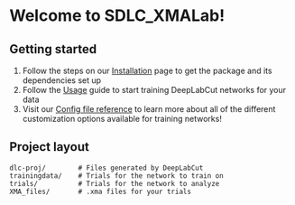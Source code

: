 # Welcome to SDLC_XMALab!

## Getting started
1. Follow the steps on our [Installation](https://sam-delap.github.io/sdlc_xmalab/install/) page to get the package and its dependencies set up
2. Follow the [Usage](https://sam-delap.github.io/sdlc_xmalab/usage/) guide to start training DeepLabCut networks for your data
3. Visit our [Config file reference](https://sam-delap.github.io/sdlc_xmalab/config/) to learn more about all of the different customization options available for training networks!
## Project layout

    dlc-proj/        # Files generated by DeepLabCut
    trainingdata/    # Trials for the network to train on
    trials/          # Trials for the network to analyze
    XMA_files/       # .xma files for your trials
